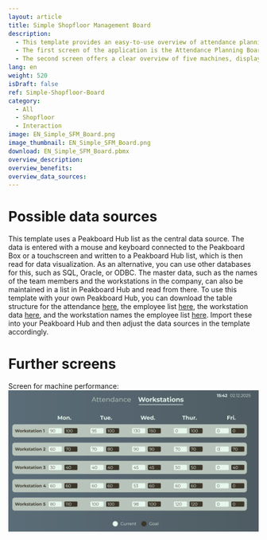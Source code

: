 ```yaml
---
layout: article
title: Simple Shopfloor Management Board
description: 
  - This template provides an easy-to-use overview of attendance planning and machine performance.
  - The first screen of the application is the Attendance Planning Board. Here, you can see at a glance which workers are present on which day of the week. 
  - The second screen offers a clear overview of five machines, displaying both the current produced parts and the goal production quantity. This information allows you to monitor your machines' performance in real-time and make adjustments as needed to meet your production goals.
lang: en
weight: 520
isDraft: false
ref: Simple-Shopfloor-Board
category:
  - All
  - Shopfloor
  - Interaction
image: EN_Simple_SFM_Board.png
image_thumbnail: EN_Simple_SFM_Board.png
download: EN_Simple_SFM_Board.pbmx
overview_description:
overview_benefits:
overview_data_sources:
---
```

# Possible data sources
This template uses a Peakboard Hub list as the central data source. The data is entered with a mouse and keyboard connected to the Peakboard Box or a touchscreen and written to a Peakboard Hub list, which is then read for data visualization. As an alternative, you can use other databases for this, such as SQL, Oracle, or ODBC. The master data, such as the names of the team members and the workstations in the company, can also be maintained in a list in Peakboard Hub and read from there. To use this template with your own Peakboard Hub, you can download the table structure for the attendance <a href="Template_Simple_SFM_Board_Attendance.csv" class="inline" download>here</a>, the employee list  <a href="Template_Simple_SFM_Board_Team.csv" class="inline" download>here</a>, the workstation data <a href="Template_Simple_SFM_Board_WorkstationData.csv" class="inline" download>here</a>, and the workstation names the employee list  <a href="Template_Simple_SFM_Board_Workstations.csv" class="inline" download>here</a>. Import these into your Peakboard Hub and then adjust the data sources in the template accordingly.

# Further screens

Screen for machine performance:
![image_live](EN_Simple_SFM_Workstations.png)



